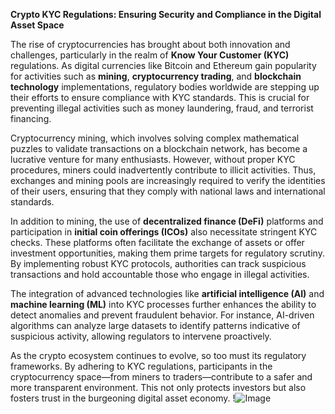 **Crypto KYC Regulations: Ensuring Security and Compliance in the Digital Asset Space**

The rise of cryptocurrencies has brought about both innovation and challenges, particularly in the realm of **Know Your Customer (KYC)** regulations. As digital currencies like Bitcoin and Ethereum gain popularity for activities such as **mining**, **cryptocurrency trading**, and **blockchain technology** implementations, regulatory bodies worldwide are stepping up their efforts to ensure compliance with KYC standards. This is crucial for preventing illegal activities such as money laundering, fraud, and terrorist financing.

Cryptocurrency mining, which involves solving complex mathematical puzzles to validate transactions on a blockchain network, has become a lucrative venture for many enthusiasts. However, without proper KYC procedures, miners could inadvertently contribute to illicit activities. Thus, exchanges and mining pools are increasingly required to verify the identities of their users, ensuring that they comply with national laws and international standards.

In addition to mining, the use of **decentralized finance (DeFi)** platforms and participation in **initial coin offerings (ICOs)** also necessitate stringent KYC checks. These platforms often facilitate the exchange of assets or offer investment opportunities, making them prime targets for regulatory scrutiny. By implementing robust KYC protocols, authorities can track suspicious transactions and hold accountable those who engage in illegal activities.

The integration of advanced technologies like **artificial intelligence (AI)** and **machine learning (ML)** into KYC processes further enhances the ability to detect anomalies and prevent fraudulent behavior. For instance, AI-driven algorithms can analyze large datasets to identify patterns indicative of suspicious activity, allowing regulators to intervene proactively.

As the crypto ecosystem continues to evolve, so too must its regulatory frameworks. By adhering to KYC regulations, participants in the cryptocurrency space—from miners to traders—contribute to a safer and more transparent environment. This not only protects investors but also fosters trust in the burgeoning digital asset economy. !![Image](https://github.com/user-attachments/assets/590b50a7-4459-4e76-8a31-559aed223621)